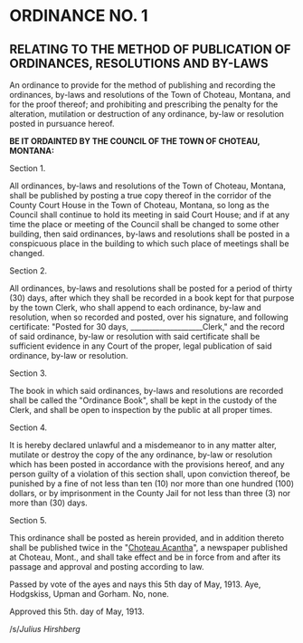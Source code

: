 # ORDINANCE NO. 1
## RELATING TO THE METHOD OF PUBLICATION OF ORDINANCES, RESOLUTIONS AND BY-LAWS
An ordinance to provide for the method of publishing and recording the ordinances, by-laws and resolutions of the Town of Choteau, Montana, and for the proof thereof; and prohibiting and prescribing the penalty for the alteration, mutilation or destruction of any ordinance, by-law or resolution posted in pursuance hereof.

**BE IT ORDAINTED BY THE COUNCIL OF THE TOWN OF CHOTEAU, MONTANA:**

Section 1.

All ordinances, by-laws and resolutions of the Town of Choteau, Montana, shall be published by posting a true copy thereof in the corridor of the County Court House in the Town of Choteau, Montana, so long as the Council shall continue to hold its meeting in said Court House; and if at any time the place or meeting of the Council shall be changed to some other building, then said ordinances, by-laws and resolutions shall be posted in a conspicuous place in the building to which such place of meetings shall be changed.

Section 2.

All ordinances, by-laws and resolutions shall be posted for a period of thirty (30) days, after which they shall be recorded in a book kept for that purpose by the town Clerk, who shall append to each ordinance, by-law and resolution, when so recorded and posted, over his signature, and following certificate: "Posted for 30 days, ____________________Clerk," and the record of said ordinance, by-law or resolution with said certificate shall be sufficient evidence in any Court of the proper, legal publication of said ordinance, by-law or resolution.

Section 3.

The book in which said ordinances, by-laws and resolutions are recorded shall be called the "Ordinance Book", shall be kept in the custody of the Clerk, and shall be open to inspection by the public at all proper times.

Section 4.

It is hereby declared unlawful and a misdemeanor to in any matter alter, mutilate or destroy the copy of the any ordinance, by-law or resolution which has been posted in accordance with the provisions hereof, and any person guilty of a violation of this section shall, upon conviction thereof, be punished by a fine of not less than ten (10) nor more than one hundred (100) dollars, or by imprisonment in the County Jail for not less than three (3) nor more than (30) days.

Section 5.

This ordinance shall be posted as herein provided, and in addition thereto shall be published twice in the "[Choteau Acantha](https://choteauacantha.com)", a newspaper published at Choteau, Mont., and shall take effect and be in force from and after its passage and approval and posting according to law.


Passed by vote of the ayes and nays this 5th day of May, 1913. Aye, Hodgskiss, Upman and Gorham. No, none.

Approved this 5th. day of May, 1913.

/s/*Julius Hirshberg*
